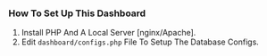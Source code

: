 ### How To Set Up This Dashboard

1. Install PHP And A Local Server [nginx/Apache].
2. Edit `dashboard/configs.php` File To Setup The Database Configs.
